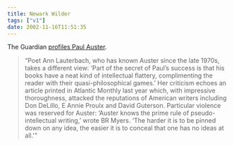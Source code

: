 ```yaml
---
title: Newark Wilder
tags: ["v1"]
date: 2002-11-16T11:51:35
---
```


The Guardian [profiles Paul Auster][1].

> &#8220;Poet Ann Lauterbach, who has known Auster since the late 1970s, takes a different view: &#8216;Part of the secret of Paul&#8217;s success is that his books have a neat kind of intellectual flattery, complimenting the reader with their quasi-philosophical games.&#8217; Her criticism echoes an article printed in Atlantic Monthly last year which, with impressive thoroughness, attacked the reputations of American writers including Don DeLillo, E Annie Proulx and David Guterson. Particular violence was reserved for Auster: &#8216;Auster knows the prime rule of pseudo-intellectual writing,&#8217; wrote BR Myers. &#8216;The harder it is to be pinned down on any idea, the easier it is to conceal that one has no ideas at all.'&#8221;

[1]: http://books.guardian.co.uk/departments/generalfiction/story/0,6000,819191,00.html "The Guardian: American dreams"
